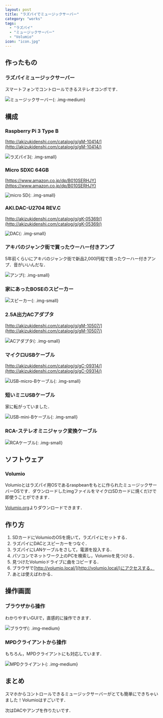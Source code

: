 ```yaml
---
layout: post
title: "ラズパイでミュージックサーバー"
category: "works"
tags:
  - "ラズパイ"
  - "ミュージックサーバー"
  - "Volumio"
icon: "icon.jpg"
---
```


## 作ったもの

### ラズパイミュージックサーバー

スマートフォンでコントロールできるステレオコンポです．

![ミュージックサーバー](music-server.jpg){: .img-medium}

## 構成

### Raspberry Pi 3 Type B

[http://akizukidenshi.com/catalog/g/gM-10414/](http://akizukidenshi.com/catalog/g/gM-10414/)

![ラズパイ3](raspi3.jpg){: .img-small}

### Micro SDXC 64GB
[https://www.amazon.co.jp/dp/B010SERHJY](https://www.amazon.co.jp/dp/B010SERHJY)

![micro SD](sd.jpg){: .img-small}

### AKI.DAC-U2704 REV.C

[http://akizukidenshi.com/catalog/g/gK-05369/](http://akizukidenshi.com/catalog/g/gK-05369/)

![DAC](dac.jpg){: .img-small}

### アキバのジャンク街で買ったウーハー付きアンプ

5年前くらいにアキバのジャンク街で新品2,000円程で買ったウーハー付きアンプ．音がいいんだな．

![アンプ](amp.jpg){: .img-small}

### 家にあったBOSEのスピーカー

![スピーカー](speaker.jpg){: .img-small}

### 2.5A出力ACアダプタ

[http://akizukidenshi.com/catalog/g/gM-10507/](http://akizukidenshi.com/catalog/g/gM-10507/)

![ACアダプタ](acadapter.jpg){: .img-small}

### マイクロUSBケーブル

[http://akizukidenshi.com/catalog/g/gC-09314/](http://akizukidenshi.com/catalog/g/gC-09314/)

![USB-micro-Bケーブル](usb.jpg){: .img-small}

### 短いミニUSBケーブル

家に転がっていました．

![USB-mini-Bケーブル](miniusb.jpg){: .img-small}

### RCA-ステレオミニジャック変換ケーブル

![RCAケーブル](rca.jpg){: .img-small}

## ソフトウェア

### Volumio

Volumioとはラズパイ用OSであるraspbeanをもとに作られたミュージックサーバーOSです．ダウンロードしたimgファイルをマイクロSDカードに焼くだけで即使うことができます．

[Volumio.org](https://volumio.org/)よりダウンロードできます．

## 作り方

  1. SDカードにVolumioのOSを焼いて，ラズパイにセットする．
  1. ラズパイにDACとスピーカーをつなぐ．
  1. ラズパイにLANケーブルをさして，電源を投入する．
  1. パソコンでネットワーク上のPCを検索し，Volumioを見つける．
  1. 見つけたVolumioドライブに曲をコピーする．
  1. ブラウザで[http://volumio.local/](http://volumio.local/)にアクセスする．
  1. あとは使えばわかる．

## 操作画面

### ブラウザから操作

わかりやすいGUIで，直感的に操作できます．

![ブラウザ](browser.png){: .img-medium}

### MPDクライアントから操作

もちろん，MPDクライアントにも対応しています．

![MPDクライアント](mpd.png){: .img-medium}

## まとめ

スマホからコントロールできるミュージックサーバーがとても簡単にできちゃいました！Volumioはすごいです．

次はDACやアンプを作りたいです．

